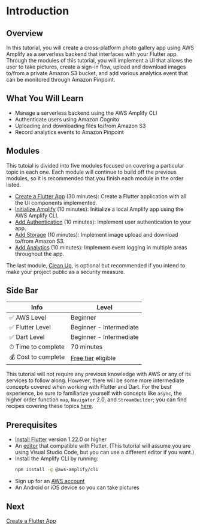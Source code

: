 # Introduction

## Overview

In this tutorial, you will create a cross-platform photo gallery app using AWS Amplify as a serverless backend that interfaces with your Flutter app. Through the modules of this tutorial, you will implement a UI that allows the user to take pictures, create a sign-in flow, upload and download images to/from a private Amazon S3 bucket, and add various analytics event that can be monitored through Amazon Pinpoint.

## What You Will Learn

- Manage a serverless backend using the AWS Amplify CLI
- Authenticate users using Amazon Cognito
- Uploading and downloading files to/from Amazon S3
- Record analytics events to Amazon Pinpoint

## Modules

This tutoial is divided into five modules focused on covering a particular topic in each one. Each module will continue to build off the previous modules, so it is recommended that you finish each module in the order listed.

- [Create a Flutter App](02_create_a_flutter_app.md) (30 minutes): Create a Flutter application with all the UI components implemented.
- [Initialize Amplify](03_initialize_amplify.md) (10 minutes): Initialize a local Amplify app using the AWS Amplify CLI.
- [Add Authentication](04_add_authentication.md) (10 minutes): Implement user authentication to your app.
- [Add Storage](05_add_storage.md) (10 minutes): Implement image upload and download to/from Amazon S3.
- [Add Analytics](06_add_analytics.md) (10 minutes): Implement event logging in multiple areas throughout the app.

The last module, [Clean Up](07_clean_up.md), is optional but recommended if you intend to make your project public as a security measure.

## Side Bar

| Info | Level |
| --- | --- |
| ✅ AWS Level    | Beginner |
| ✅ Flutter Level    | Beginner - Intermediate |
| ✅ Dart Level  | Beginner - Intermediate |
| ⏱ Time to complete | 70 minutes |
| 💰 Cost to complete | [Free tier](https://aws.amazon.com/free) eligible |

This tutorial will not require any previous knowledge with AWS or any of its services to follow along. However, there will be some more intermediate concepts covered when working with Flutter and Dart. For the best experience, be sure to familiarize yourself with concepts like `async`, the higher order function `map`, `Navigator` 2.0, and `StreamBuilder`; you can find recipes covering these topics [here](https://flutter.dev/docs/cookbook).

## Prerequisites

- [Install Flutter](https://flutter.dev/docs/get-started/install) version 1.22.0 or higher
- An [editor](https://flutter.dev/docs/get-started/editor?tab=vscode) that compatible with Flutter. (This tutorial will assume you are using Visual Studio Code, but you can use a different editor if you want.)
- Install the Amplify CLI by running:
  ```bash
  npm install -g @aws-amplify/cli
  ```
- Sign up for an [AWS account](https://signin.aws.amazon.com/signin?redirect_uri=https%3A%2F%2Fportal.aws.amazon.com%2Fbilling%2Fsignup%2Fresume&client_id=signup#/start)
- An Android or iOS device so you can take pictures

## Next

[Create a Flutter App](02_create_a_flutter_app.md)
